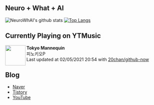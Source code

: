 ## Neuro + What + AI

![NeuroWhAI's github stats](https://github-readme-stats.vercel.app/api?username=neurowhai&count_private=true&show_icons=true)
[![Top Langs](https://github-readme-stats.vercel.app/api/top-langs/?username=neurowhai&layout=compact)](https://github.com/anuraghazra/github-readme-stats)

## Currently Playing on YTMusic

[<img align="left" height="65" src="https://lh3.googleusercontent.com/tD0LHKQ6s89Yh_rhWomd_PYWYU_xa7LrgW_WEkNXSMggLBlkJMWd51FyIBMQGsrjJGirJ0lpfBHt-2c3">](https://music.youtube.com/channel/UC5wuMuauYXlJWp0_LZyWG1w)

**Tokyo Mannequin**  
피노키오P  
Last updated at 02/05/2021 20:54 with [20chan/github-now](https://github.com/20chan/github-now)

## Blog

- [Naver](http://blog.naver.com/neurowhai)
- [Tistory](http://neurowhai.tistory.com/)
- [YouTube](https://www.youtube.com/channel/UCB_v1xU6laBHOeH6z4L-Mtw)
